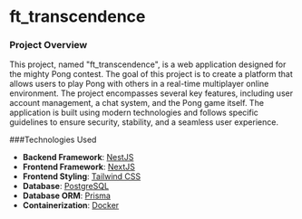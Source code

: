 # ft_transcendence

### Project Overview
This project, named "ft_transcendence", is a web application designed for the mighty Pong contest. The goal of this project is to create a platform that allows users to play Pong with others in a real-time multiplayer online environment. The project encompasses several key features, including user account management, a chat system, and the Pong game itself. The application is built using modern technologies and follows specific guidelines to ensure security, stability, and a seamless user experience.

###Technologies Used
* **Backend Framework**: [NestJS](https://docs.nestjs.com/ "NestJS documentation")
* **Frontend Framework**: [NextJS](https://nextjs.org/docs "NextJS documentation")
* **Frontend Styling**: [Tailwind CSS](https://tailwindcss.com/docs "Tailwind CSS documentation")
* **Database**: [PostgreSQL](https://www.postgresql.org/docs/ "PostgreSQL documentation")
* **Database ORM**: [Prisma](https://www.prisma.io/docs "Prisma documentation")
* **Containerization**: [Docker](https://docs.docker.com/ "Docker documentation")